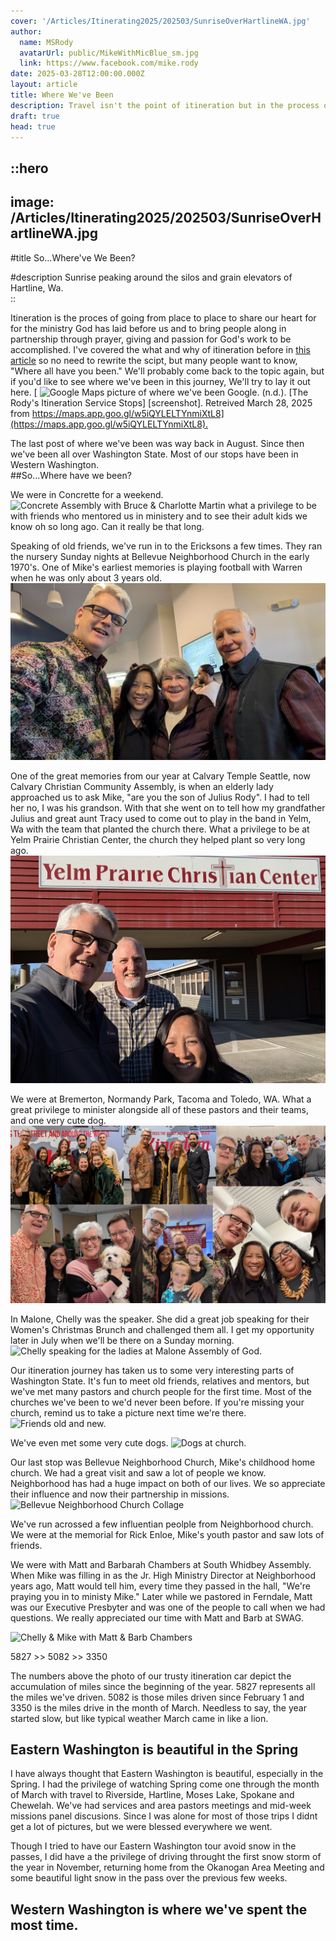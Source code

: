 ```yaml
---
cover: '/Articles/Itinerating2025/202503/SunriseOverHartlineWA.jpg'
author:
  name: MSRody
  avatarUrl: public/MikeWithMicBlue_sm.jpg
  link: https://www.facebook.com/mike.rody
date: 2025-03-28T12:00:00.000Z
layout: article
title: Where We've Been
description: Travel isn't the point of itineration but in the process of meeting with pastors and church people where we've been become quite important.
draft: true
head: true
---
```


::hero
---
image: /Articles/Itinerating2025/202503/SunriseOverHartlineWA.jpg
---
#title
So...Where've We Been?

#description
Sunrise peaking around the silos and grain elevators of Hartline, Wa.  
::

Itineration is the proces of going from place to place to share our heart for for the ministry God has laid before us and to bring people along in partnership through prayer, giving and passion for God's work to be accomplished. I've covered the what and why of itineration before in [this article](https://therodys.com/articles/itineration-has-begun) so no need to rewrite the scipt, but many people want to know, "Where all have you been." We'll probably come back to the topic again, but if you'd like to see where we've been in this journey, We'll try to lay it out here.
[
![Google Maps picture of where we've been](/Articles/Itinerating2025/202503/20250331GMapsWhereWeveBeen.jpg)
Google. (n.d.). [The Rody's Itineration Service Stops] [screenshot]. Retreived March 28, 2025 from [https://maps.app.goo.gl/w5iQYLELTYnmiXtL8](https://maps.app.goo.gl/w5iQYLELTYnmiXtL8).
](https://maps.app.goo.gl/w5iQYLELTYnmiXtL8)


The last post of where we've been was way back in August. Since then we've been all over Washington State. Most of our stops have been in Western Washington.  
##So...Where have we been?

We were in Concrette for a weekend.
![Concrete Assembly with Bruce & Charlotte Martin](/Articles/Itinerating2024/202412/ConcretterCollage.png)
what a privilege to be with friends who mentored us in ministery and to see their adult kids we know oh so long ago.  Can it really be that long.

Speaking of old friends, we've run in to the Ericksons a few times. They ran the nursery Sunday nights at Bellevue Neighborhood Church in the early 1970's. One of Mike's earliest memories is playing football with Warren when he was only about 3 years old.
![Friends from wayback, now partners for the mission.](public/Articles/Itinerating2024/202412/FreindsFromWayback.jpg)

One of the great memories from our year at Calvary Temple Seattle, now Calvary Christian Community Assembly, is when an elderly lady approached us to ask Mike, "are you the son of Julius Rody".  I had to tell her no, I was his grandson.  With that she went on to tell how my grandfather Julius and great aunt Tracy used to come out to play in the band in Yelm, Wa with the team that planted the church there. What a privilege to be at Yelm Prairie Christian Center, the church they helped plant so very long ago.
![Yelm Prairie Christian Center with Pastor Brad Carlson.](public/Articles/Itinerating2024/202412/YelmPrairieCC.jpg)

We were at Bremerton, Normandy Park, Tacoma and Toledo, WA. What a great privilege to minister alongside all of these pastors and their teams, and one very cute dog.
![Our travels in the fall collage.](public/Articles/Itinerating2024/202412/PastorCollage.png)

In Malone, Chelly was the speaker. She did a great job speaking for their Women's Christmas Brunch and challenged them all.  I get my opportunity later in July when we'll be there on a Sunday morning.
![Chelly speaking for the ladies at Malone Assembly of God.](/Articles/Itinerating2024/202412/ChellySpeakingChristmasMalone.jpg)

Our itineration journey has taken us to some very interesting parts of Washington State.  It's fun to meet old friends, relatives and mentors, but we've met many pastors and church people for the first time. Most of the churches we've been to we'd never been before. If you're missing your church, remind us to take a picture next time we're there.
![Friends old and new.](/Articles/Itinerating2025/202503/PeopleWeveSeenWinter24-25Collage.png)

We've even met some very cute dogs.
![Dogs at church.](/Articles/Itinerating2025/202503/DocCollageWinter.png)

Our last stop was Bellevue Neighborhood Church, Mike's childhood home church. We had a great visit and saw a lot of people we know. Neighborhood has had a huge impact on both of our lives. We so appreciate their influence and now their partnership in missions.
![Bellevue Neighborhood Church Collage](/Articles/Itinerating2025/202503/BNCCollage.png)

We've run acrossed a few influentian peolple from Neighborhood church.  We were at the memorial for Rick Enloe, Mike's youth pastor and saw lots of friends.

We were with Matt and Barbarah Chambers at South Whidbey Assembly. When Mike was filling in as the Jr. High Ministry Director at Neighborhood years ago, Matt would tell him, every time they passed in the hall, "We're praying you in to ministy Mike." Later while we pastored in Ferndale, Matt was our Executive Presbyter and was one of the people to call when we had questions. We really appreciated our time with Matt and Barb at SWAG.

![Chelly & Mike with Matt & Barb Chambers](/Articles/Itinerating2025/202503/WithMattAndBarbChambers.jpg)


5827 >> 5082 >> 3350

The numbers above the photo of our trusty itineration car depict the accumulation of miles since the beginning of the year.  5827 represents all the miles we've driven.  5082 is those miles driven since February 1 and 3350 is the miles drive in the month of March.  Needless to say, the year started slow, but like typical weather March came in like a lion.

## Eastern Washington is beautiful in the Spring
I have always thought that Eastern Washington is beautiful, especially in the Spring.  I had the privilege of watching Spring come one through the month of March with travel to Riverside, Hartline, Moses Lake, Spokane and Chewelah. We've had services and area pastors meetings and mid-week missions panel discusions.  Since I was alone for most of those trips I didnt get a lot of pictures, but we were blessed everywhere we went.

Though I tried to have our Eastern Washington tour avoid snow in the passes, I did have a the privilege of driving throught the first snow storm of the year in November, returning home from the Okanogan Area Meeting and some beautiful light snow in the pass over the previous few weeks.

## Western Washington is where we've spent the most time.

